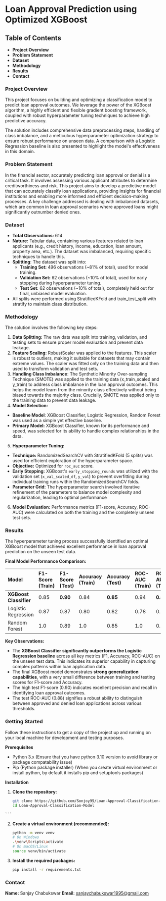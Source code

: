 # Loan Approval Prediction using Optimized XGBoost
## Table of Contents
- **Project Overview**
- **Problem Statement**
- **Dataset**
- **Methodology**
- **Results**
- **Contact**
### Project Overview
This project focuses on building and optimizing a classification model to predict loan approval outcomes. We leverage the power of the XGBoost algorithm, a highly efficient and flexible gradient boosting framework, coupled with robust hyperparameter tuning techniques to achieve high predictive accuracy.

The solution includes comprehensive data preprocessing steps, handling of class imbalance, and a meticulous hyperparameter optimization strategy to ensure robust performance on unseen data. A comparison with a Logistic Regression baseline is also presented to highlight the model's effectiveness in this domain.

### Problem Statement
In the financial sector, accurately predicting loan approval or denial is a critical task. It involves assessing various applicant attributes to determine creditworthiness and risk. This project aims to develop a predictive model that can accurately classify loan applications, providing insights for financial institutions and enabling more informed and efficient decision-making processes. A key challenge addressed is dealing with imbalanced datasets, which are common in loan approval scenarios where approved loans might significantly outnumber denied ones.

### Dataset
- **Total Observations:** 614
- **Nature:** Tabular data, containing various features related to loan applicants (e.g., credit history, income, education, loan amount, property area, etc.). The dataset was imbalanced, requiring specific techniques to handle this.
- **Splitting:** The dataset was split into:
  - **Training Set:** 496 observations (~81% of total), used for model training.
  - **Validation Set:** 62 observations (~10% of total), used for early stopping during hyperparameter tuning.
  - **Test Set:** 62 observations (~10% of total), completely held out for final, unbiased model evaluation.
- All splits were performed using StratifiedKFold and train_test_split with stratify to maintain class distribution.

### Methodology
The solution involves the following key steps:

1. **Data Splitting:** The raw data was split into training, validation, and testing sets to ensure proper model evaluation and prevent data leakage.
2. **Feature Scaling:** RobustScaler was applied to the features. This scaler is robust to outliers, making it suitable for datasets that may contain extreme values. The scaler was fitted only on the training data and then used to transform validation and test sets.
3. **Handling Class Imbalance:** The Synthetic Minority Over-sampling Technique (SMOTE) was applied to the training data (x_train_scaled and y_train) to address class imbalance in the loan approval outcomes. This helps the model learn from the minority class effectively without being biased towards the majority class. Crucially, SMOTE was applied only to the training data to prevent data leakage.
4. **Model Selection:**
  - **Baseline Model**: XGBoost Classifier, Logistic Regression, Random Forest was used as a simple yet effective baseline.
  - **Primary Model:** XGBoost Classifier, known for its performance and speed, was selected for its ability to handle complex relationships in the data.
5. **Hyperparameter Tuning:**
  - **Technique:** RandomizedSearchCV with StratifiedKFold (5 splits) was used for efficient exploration of the hyperparameter space.
  - **Objective:** Optimized for `roc_auc` score.
  - **Early Stopping:** XGBoost's `early_stopping_rounds` was utilized with the validation set (`x_val_scaled_df`, `y_val`) to prevent overfitting during individual training runs within the RandomizedSearchCV folds.
  - **Parameter Grid:** The hyperparameter search involved iterative refinement of the parameters to balance model complexity and regularization, leading to optimal performance
6. **Model Evaluation:** Performance metrics (F1-score, Accuracy, ROC-AUC) were calculated on both the training and the completely unseen test sets.

### Results
The hyperparameter tuning process successfully identified an optimal XGBoost model that achieved excellent performance in loan approval prediction on the unseen test data.

**Final Model Performance Comparison:**

| Model                 | F1-Score (Train) | F1-Score (Test) | Accuracy (Train) | Accuracy (Test) | ROC-AUC (Train) | ROC-AUC (Test) |
| :-------------------- | :--------------- | :-------------- | :--------------- | :-------------- | :-------------- | :------------- |
| **XGBoost Classifier** | 0.85             | **0.90** | 0.84             | **0.85** | 0.94            | **0.88** |
| Logistic Regression   | 0.87             | 0.87            | 0.80             | 0.82            | 0.78            | 0.87           |
| Random Forest         | 1.0              | 0.89        | 1.0             | 0.85            | 1.0          | 0.85       |

**Key Observations:**
  - The **XGBoost Classifier significantly outperforms the Logistic Regression baseline** across all key metrics (F1, Accuracy, ROC-AUC) on the unseen test data. This indicates its superior capability in capturing complex patterns within loan application data.
  - The final XGBoost model demonstrates **strong generalization capabilities**, with a very small difference between training and testing scores for F1-score and Accuracy.
  - The high test F1-score (0.90) indicates excellent precision and recall in identifying loan approval outcomes.
  - The test ROC-AUC (0.88) signifies a robust ability to distinguish between approved and denied loan applications across various thresholds.


### Getting Started
Follow these instructions to get a copy of the project up and running on your local machine for development and testing purposes.

**Prerequisites**
  - Python 3.x (Ensure that you have python 3.10 version to avoid library or package compatability issue)
  - Pip (Python package installer) (When you create virtual environment or install python, by default it installs pip and setuptools packages)

**Installation**
  1. **Clone the repository:**
     ```bash
     git clone https://github.com/Sonjoy95/Loan-Approval-Classification-Model.git
     cd Loan-Approval-Classification-Model
    ```
  2. **Create a virtual environment (recommended):**
     ```bash
     python -m venv venv
     # On Windows
     .\venv\Scripts\activate
     # On macOS/Linux
     source venv/bin/activate
     ```
  3. **Install the required packages:**
     ```bash
     pip install -r requirements.txt
     ```

### Contact

**Name:** Sanjay Chabukswar
**Email:** sanjaychabukswar1995@gmail.com
